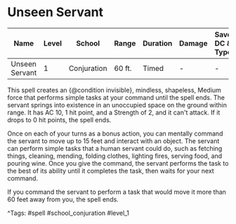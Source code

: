 # Unseen Servant

| Name | Level | School | Range | Duration | Damage | Save DC & Type |
|------|-------|--------|-------|----------|--------|----------------|
| Unseen Servant | 1 | Conjuration | 60 ft. | Timed | - | - |

This spell creates an {@condition invisible}, mindless, shapeless, Medium force that performs simple tasks at your command until the spell ends. The servant springs into existence in an unoccupied space on the ground within range. It has AC 10, 1 hit point, and a Strength of 2, and it can't attack. If it drops to 0 hit points, the spell ends.

Once on each of your turns as a bonus action, you can mentally command the servant to move up to 15 feet and interact with an object. The servant can perform simple tasks that a human servant could do, such as fetching things, cleaning, mending, folding clothes, lighting fires, serving food, and pouring wine. Once you give the command, the servant performs the task to the best of its ability until it completes the task, then waits for your next command.

If you command the servant to perform a task that would move it more than 60 feet away from you, the spell ends.

^Tags: #spell #school_conjuration #level_1